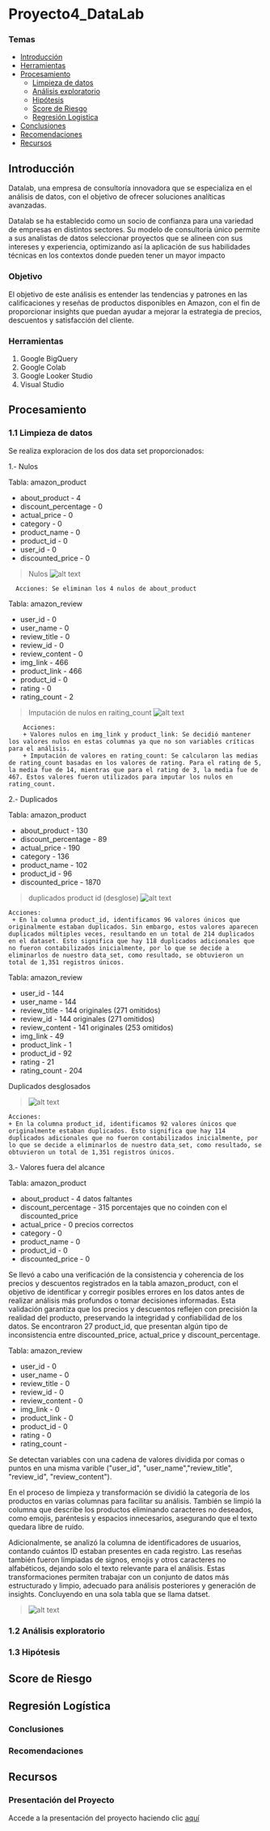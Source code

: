 # Proyecto4_DataLab

### Temas

- [Introducción](#introducción)
- [Herramientas](#herramientas)
- [Procesamiento](#procesamiento)
  - [Limpieza de datos ](#limpieza_de_datos)
  - [Análisis exploratorio](#análisis_exploratorio)
  - [Hipótesis](#hipótesis)
  - [Score de Riesgo](#score_de_riesgo)
  - [Regresión Logistica](#regresion_logistica)
- [Conclusiones](#Conclusiones)
- [Recomendaciones](#Recomendaciones)
- [Recursos](#Recursos)

## Introducción

Datalab, una empresa de consultoría innovadora que se especializa en el análisis de datos, con el objetivo de ofrecer soluciones analíticas avanzadas.

Datalab se ha establecido como un socio de confianza para una variedad de empresas en distintos sectores. Su modelo de consultoría único permite a sus analistas de datos seleccionar proyectos que se alineen con sus intereses y experiencia, optimizando así la aplicación de sus habilidades técnicas en los contextos donde pueden tener un mayor impacto

### Objetivo

 El objetivo de este análisis es entender las tendencias y patrones en las calificaciones y reseñas de productos disponibles en Amazon, con el fin de proporcionar insights que puedan ayudar a mejorar la estrategia de precios, descuentos y satisfacción del cliente. 

### **Herramientas**
  1. Google BigQuery
  2. Google Colab
  3. Google Looker Studio
  4. Visual Studio

## **Procesamiento**

### 1.1 Limpieza de datos 

Se realiza exploracion de los dos data set proporcionados:

1.- Nulos

Tabla: amazon_product
  * about_product - 4
  * discount_percentage - 0
  * actual_price - 0
  * category - 0
  * product_name - 0
  * product_id - 0
  * user_id - 0
  * discounted_price - 0

>Nulos
>![alt text](Imagenes/nulos.png)


      Acciones: Se eliminan los 4 nulos de about_product

Tabla: amazon_review
  * user_id - 0
  * user_name - 0
  * review_title - 0
  * review_id - 0
  * review_content - 0
  * img_link - 466
  * product_link - 466
  * product_id - 0
  * rating - 0
  * rating_count - 2

>Imputación de nulos en raiting_count
>![alt text](Imagenes/Imputacion.png)

        Acciones: 
        + Valores nulos en img_link y product_link: Se decidió mantener los valores nulos en estas columnas ya que no son variables críticas para el análisis.
        + Imputación de valores en rating_count: Se calcularon las medias de rating_count basadas en los valores de rating. Para el rating de 5, la media fue de 14, mientras que para el rating de 3, la media fue de 467. Estos valores fueron utilizados para imputar los nulos en rating_count.
 



2.- Duplicados

Tabla: amazon_product
  * about_product - 130
  * discount_percentage - 89
  * actual_price - 190
  * category - 136
  * product_name - 102
  * product_id - 96
  * discounted_price - 1870


  > duplicados product id (desglose)
  >![alt text](Imagenes/Duplicado_product.png)

    Acciones:
     + En la columna product_id, identificamos 96 valores únicos que originalmente estaban duplicados. Sin embargo, estos valores aparecen duplicados múltiples veces, resultando en un total de 214 duplicados en el dataset. Esto significa que hay 118 duplicados adicionales que no fueron contabilizados inicialmente, por lo que se decide a eliminarlos de nuestro data_set, como resultado, se obtuvieron un total de 1,351 registros únicos.

Tabla: amazon_review
  * user_id - 144
  * user_name - 144
  * review_title - 144 originales (271 omitidos)
  * review_id - 144 originales (271 omitidos)
  * review_content - 141 originales (253 omitidos)
  * img_link - 49
  * product_link - 1
  * product_id - 92
  * rating - 21
  * rating_count - 204 


Duplicados desglosados
>
>![alt text](Imagenes/Duplicados_review.png)

    Acciones: 
    + En la columna product_id, identificamos 92 valores únicos que originalmente estaban duplicados. Esto significa que hay 114 duplicados adicionales que no fueron contabilizados inicialmente, por lo que se decide a eliminarlos de nuestro data_set, como resultado, se obtuvieron un total de 1,351 registros únicos.



3.- Valores fuera del alcance 

Tabla: amazon_product
  * about_product - 4 datos faltantes
  * discount_percentage - 315 porcentajes que no coinden con el discounted_price
  * actual_price - 0 precios correctos
  * category - 0
  * product_name - 0 
  * product_id - 0
  * discounted_price - 0

Se llevó a cabo una verificación de la consistencia y coherencia de los precios y descuentos registrados en la tabla amazon_product, con el objetivo de identificar y corregir posibles errores en los datos antes de realizar análisis más profundos o tomar decisiones informadas. Esta validación garantiza que los precios y descuentos reflejen con precisión la realidad del producto, preservando la integridad y confiabilidad de los datos. Se encontraron 27 product_id, que presentan algún tipo de inconsistencia entre discounted_price, actual_price y discount_percentage.

Tabla: amazon_review
  * user_id - 0
  * user_name - 0
  * review_title - 0
  * review_id - 0
  * review_content - 0
  * img_link - 0
  * product_link - 0
  * product_id - 0
  * rating - 0
  * rating_count - 

Se detectan variables con una cadena de valores dividida por comas o puntos en una misma varible ("user_id", "user_name","review_title", "review_id", "review_content"). 

En el proceso de limpieza y transformación se dividió la categoría de los productos en varias columnas para facilitar su análisis. También se limpió la columna que describe los productos eliminando caracteres no deseados, como emojis, paréntesis y espacios innecesarios, asegurando que el texto quedara libre de ruido.

Adicionalmente, se analizó la columna de identificadores de usuarios, contando cuántos ID estaban presentes en cada registro. Las reseñas también fueron limpiadas de signos, emojis y otros caracteres no alfabéticos, dejando solo el texto relevante para el análisis. Estas transformaciones permiten trabajar con un conjunto de datos más estructurado y limpio, adecuado para análisis posteriores y generación de insights. Concluyendo en una sola tabla que se llama datset.

>
>![alt text](Imagenes/ValoresFuera.png)

### 1.2 Análisis exploratorio

### 1.3 Hipótesis

## Score de Riesgo
## **Regresión Logística**


### **Conclusiones**

### **Recomendaciones**


## **Recursos**

### Presentación del Proyecto 
Accede a la presentación del proyecto haciendo clic [aquí](https://drive.google.com/file/d/1GdkslQ3pPk7i1k2rmBQY7mdTkbuySkSC/view?usp=sharing)